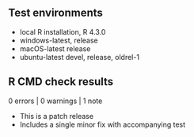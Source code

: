 ## Test environments

* local R installation, R 4.3.0
* windows-latest, release
* macOS-latest release
* ubuntu-latest devel, release, oldrel-1

## R CMD check results

0 errors | 0 warnings | 1 note

* This is a patch release
* Includes a single minor fix with accompanying test

